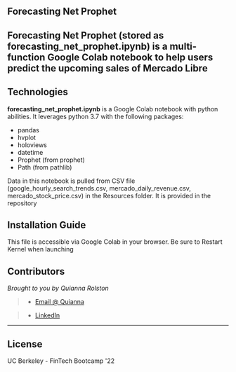 ## Forecasting Net Prophet

Forecasting Net Prophet (stored as **forecasting_net_prophet.ipynb**) is a multi-function Google Colab notebook to help users predict the upcoming sales of Mercado Libre
---

## Technologies

**forecasting_net_prophet.ipynb** is a Google Colab notebook with python abilities. It leverages python 3.7 with the following packages:

* pandas 
* hvplot
* holoviews 
* datetime
* Prophet (from prophet)
* Path (from pathlib)


Data in this notebook is pulled from CSV file (google_hourly_search_trends.csv, mercado_daily_revenue.csv, mercado_stock_price.csv) in the Resources folder. It is provided in the repository

## Installation Guide

This file is accessible via Google Colab in your browser. Be sure to Restart Kernel when launching

## Contributors

*Brought to you by Quianna Rolston*
> * [Email @ Quianna](quiannarolston@gmail.com)

> * [LinkedIn](https://www.linkedin.com/in/quianna-rolston/)

---

## License

UC Berkeley - FinTech Bootcamp '22